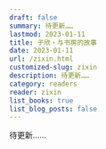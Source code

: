 ```yaml
---
draft: false
summary: 待更新……
lastmod: 2023-01-11
title: 子欣・与书房的故事
date: 2023-01-11
url: /zixin.html
customized-slug: zixin
description: 待更新……
category: readers
reader: zixin
list_books: true
list_blog_posts: false
---
```


待更新……
